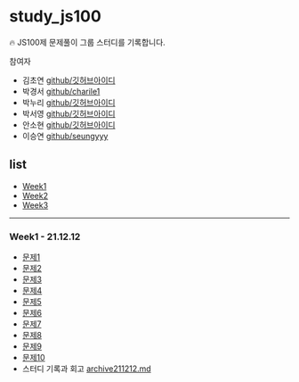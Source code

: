 # study_js100

🔥 JS100제 문제풀이 그룹 스터디를 기록합니다.

참여자

- 김초연 [github/깃허브아이디](깃허브주소)
- 박경서 [github/charile1](깃허브주소)
- 박누리 [github/깃허브아이디](깃허브주소)
- 박서영 [github/깃허브아이디](깃허브주소)
- 안소현 [github/깃허브아이디](깃허브주소)
- 이승연 [github/seungyyy](깃허브주소)

## list

- [Week1](#Week1)
- [Week2](#week2)
- [Week3](#week3)

---

### <span id="Week1">Week1 - 21.12.12</span>

- [문제1]()
- [문제2]()
- [문제3]()
- [문제4]()
- [문제5]()
- [문제6]()
- [문제7]()
- [문제8]()
- [문제9]()
- [문제10]()
- 스터디 기록과 회고 [archive211212.md](https://github.com/nurimeansworld/study_jsDeepDive/blob/main/Week2/archive211209.md)
